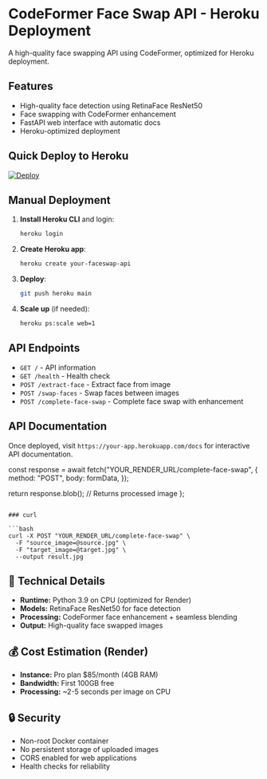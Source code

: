 # CodeFormer Face Swap API - Heroku Deployment

A high-quality face swapping API using CodeFormer, optimized for Heroku deployment.

## Features

- High-quality face detection using RetinaFace ResNet50
- Face swapping with CodeFormer enhancement
- FastAPI web interface with automatic docs
- Heroku-optimized deployment

## Quick Deploy to Heroku

[![Deploy](https://www.herokucdn.com/deploy/button.svg)](https://heroku.com/deploy)

## Manual Deployment

1. **Install Heroku CLI** and login:

   ```bash
   heroku login
   ```

2. **Create Heroku app**:

   ```bash
   heroku create your-faceswap-api
   ```

3. **Deploy**:

   ```bash
   git push heroku main
   ```

4. **Scale up** (if needed):
   ```bash
   heroku ps:scale web=1
   ```

## API Endpoints

- `GET /` - API information
- `GET /health` - Health check
- `POST /extract-face` - Extract face from image
- `POST /swap-faces` - Swap faces between images
- `POST /complete-face-swap` - Complete face swap with enhancement

## API Documentation

Once deployed, visit `https://your-app.herokuapp.com/docs` for interactive API documentation.

const response = await fetch("YOUR_RENDER_URL/complete-face-swap", {
method: "POST",
body: formData,
});

return response.blob(); // Returns processed image
};

````

### curl

```bash
curl -X POST "YOUR_RENDER_URL/complete-face-swap" \
  -F "source_image=@source.jpg" \
  -F "target_image=@target.jpg" \
  --output result.jpg
````

## 🔧 Technical Details

- **Runtime:** Python 3.9 on CPU (optimized for Render)
- **Models:** RetinaFace ResNet50 for face detection
- **Processing:** CodeFormer face enhancement + seamless blending
- **Output:** High-quality face swapped images

## 💰 Cost Estimation (Render)

- **Instance:** Pro plan $85/month (4GB RAM)
- **Bandwidth:** First 100GB free
- **Processing:** ~2-5 seconds per image on CPU

## 🔒 Security

- Non-root Docker container
- No persistent storage of uploaded images
- CORS enabled for web applications
- Health checks for reliability
